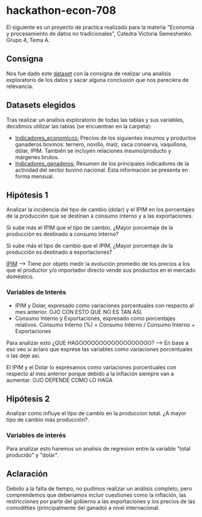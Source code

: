 # hackathon-econ-708
El siguiente es un proyecto de practica realizado para la materia "Economía y procesamiento de datos no tradicionales", Catedra Victoria Semeshenko.
Grupo 4, Tema A.

## Consigna
Nos fue dado este [dataset](https://www.datos.gob.ar/dataset?tags=bovinos&groups=agri&_tags_limit=0) con la consigna de realizar una analisis exploratorio de los
datos y sacar alguna conclusión que nos pareciera de relevancia.

## Datasets elegidos
Tras realizar un analisis exploratorio de todas las tablas y sus variables, decidimos utilizar las tablas (se encuentran en la carpeta):
* [Indicadores_economicos:](https://www.datos.gob.ar/dataset/agroindustria-ganaderia---indicadores-economicos-bovinos/archivo/agroindustria_a28a3be0-f9a3-4f96-8094-53688135c5ad) Precios de los siguientes insumos y productos ganaderos bovinos: ternero, novillo, maíz, vaca conserva, vaquillona, dólar, IPIM. También se incluyen relaciones insumo/producto y márgenes brutos.
* [Indicadores_ganaderos:](https://www.datos.gob.ar/dataset/agroindustria-ganaderia---indicadores-bovinos-mensuales/archivo/agroindustria_46c21636-2a4d-44a4-a0c6-052836d51a3f) Resumen de los principales indicadores de la actividad del sector bovino nacional. Esta información se presenta en forma mensual.

## Hipótesis 1
Analizar la incidencia del tipo de cambio (dolar) y el IPIM en los porcentajes de la producción que se destinan a consumo interno y a las exportaciones.

Si sube más el IPIM que el tipo de cambio, ¿Mayor porcentaje de la producción es destinado a consumo interno?

Si sube más el tipo de cambio que el IPIM, ¿Mayor porcentaje de la producción es destinado a exportaciones?

[IPIM](https://www.indec.gob.ar/ftp/cuadros/economia/sint_met_sipm.pdf) --> Tiene por objeto medir la evolución promedio de los precios a los que el productor y/o importador directo vende sus productos en el mercado doméstico.

### Variables de Interés
* IPIM y Dolar, expresado como variaciones porcentuales con respecto al mes anterior. OJO CON ESTO QUE NO ES TAN ASI.
* Consumo Interno y Exportaciones, expresado como porcentajes relativos. Consumo Interno (%) = Consumo Interno / Consumo Interno + Exportaciones

Para analizar esto ¿QUE HAGOOOOOOOOOOOOOOOOOO? --> En base a eso veo si aclaro que exprese las variables como variaciones porcentuales o las deje asi.

El IPIM y el Dolar lo expresamos como variaciones porcentuales con respecto al mes anterior porque debido a la inflación siempre van a aumentar. OJO DEPENDE COMO LO HAGA


## Hipótesis 2
Analizar como influye el tipo de cambio en la produccion total. ¿A mayor tipo de cambio más producción?. 

### Variables de interés
Para analizar esto haremos un analisis de regresion entre la variable "total producido" y "dolar".


## Aclaración
Debido a la falta de tiempo, no pudimos realizar un análisis completo, pero comprendemos que deberiamos incluir cuestiones como la inflación, las restricciones por parte del gobierno a las exportaciones y los precios de las comoditties (principalmente del ganado) a nivel internacional.
